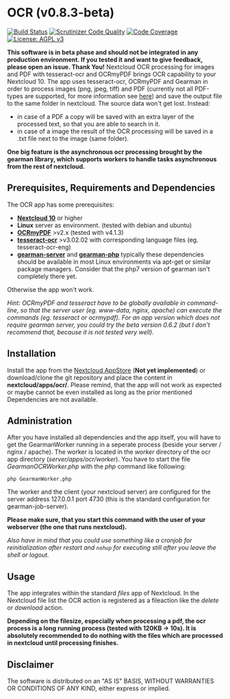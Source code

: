 # OCR (v0.8.3-beta)
[![Build Status](https://travis-ci.org/janis91/ocr.svg?branch=master)](https://travis-ci.org/janis91/ocr) [![Scrutinizer Code Quality](https://scrutinizer-ci.com/g/janis91/ocr/badges/quality-score.png?b=master)](https://scrutinizer-ci.com/g/janis91/ocr/?branch=master) [![Code Coverage](https://scrutinizer-ci.com/g/janis91/ocr/badges/coverage.png?b=master)](https://scrutinizer-ci.com/g/janis91/ocr/?branch=master) [![License: AGPL v3](https://img.shields.io/badge/License-AGPL%20v3-blue.svg)](http://www.gnu.org/licenses/agpl-3.0)

**This software is in beta phase and should not be integrated in any production environment. If you tested it and want to give feedback, please open an issue. Thank You!**
Nextcloud OCR processing for images and PDF with tesseract-ocr and OCRmyPDF brings OCR capability to your Nextcloud 10.
The app uses tesseract-ocr, OCRmyPDF and Gearman in order to process images (png, jpeg, tiff) and PDF (currently not all PDF-types are supported, for more information see [here](https://github.com/jbarlow83/OCRmyPDF)) and save the output file to the same folder in nextcloud.
The source data won't get lost. Instead:
 - in case of a PDF a copy will be saved with an extra layer of the processed text, so that you are able to search in it.
 - in case of a image the result of the OCR processing will be saved in a .txt file next to the image (same folder). 

**One big feature is the asynchronous ocr processing brought by the gearman library, which supports workers to handle tasks asynchronous from the rest of nextcloud.**

## Prerequisites, Requirements and Dependencies
The OCR app has some prerequisites:
 - **[Nextcloud 10](https://nextcloud.com/)** or higher
 - **Linux** server as environment. (tested with debian and ubuntu)
 - **[OCRmyPDF](https://github.com/jbarlow83/OCRmyPDF)** >v2.x (tested with v4.1.3)
 - **[tesseract-ocr](https://github.com/tesseract-ocr/tesseract)** >v3.02.02 with corresponding language files (eg. tesseract-ocr-eng)
 - **[gearman-server](http://gearman.org/)** and **[gearman-php](https://pecl.php.net/package/gearman)** typically these dependencies should be available in most Linux environments via apt-get or similar package managers. Consider that the php7 version of gearman isn't completely there yet.
 
Otherwise the app won't work.

*Hint: OCRmyPDF and tesseract have to be globally available in command-line, so that the server user (eg. www-data, nginx, apache) can execute the commands (eg. tesseract or ocrmypdf). For an app version which does not require gearman server, you could try the beta version 0.6.2 (but I don't recommend that, because it is not tested very well).*

## Installation
Install the app from the [Nextcloud AppStore](http://apps.nextcloud.com) (**Not yet implemented**) or download/clone the git repository and place the content in **nextcloud/apps/ocr/**.
Please remind, that the app will not work as expected or maybe cannot be even installed as long as the prior mentioned Dependencies are not available.

## Administration
After you have installed all dependencies and the app itself, you will have to get the GearmanWorker running in a seperate process (beside your server / nginx / apache). The worker is located in the *worker* directory of the ocr app directory (*server/apps/ocr/worker*). You have to start the file *GearmanOCRWorker.php* with the *php* command like following:

``php GearmanWorker.php``

The worker and the client (your nextcloud server) are configured for the server address 127.0.0.1 port 4730 (this is the standard configuration for gearman-job-server).

**Please make sure, that you start this command with the user of your webserver (the one that runs nextcloud).**

*Also have in mind that you could use something like a cronjob for reinitialization after restart and `nohup` for executing still after you leave the shell or logout.*

## Usage
The app integrates within the standard _files_ app of Nextcloud.
In the Nextcloud file list the OCR action is registered as a fileaction like the _delete_ or _download_ action.

**Depending on the filesize, especially when processing a pdf, the ocr process is a long running process (tested with 120KB -> 10s). It is absolutely recommended to do nothing with the files which are processed in nextcloud until processing finishes.**


## Disclaimer
The software is distributed on an "AS IS" BASIS, WITHOUT WARRANTIES OR
CONDITIONS OF ANY KIND, either express or implied.
